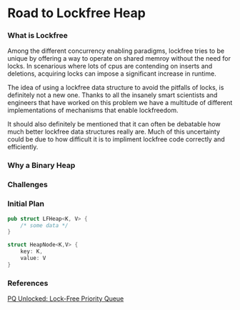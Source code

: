 # Road to Lockfree Heap

### What is Lockfree

Among the different concurrency enabling paradigms, lockfree tries to be unique by offering a
way to operate on shared memroy without the need for locks. In scenarious where lots of cpus
are contending on inserts and deletions, acquiring locks can impose a significant increase
in runtime.

The idea of using a lockfree data structure to avoid the pitfalls of locks, is definitely not a
new one. Thanks to all the insanely smart scientists and engineers that have worked on this problem
we have a multitude of different implementations of mechanisms that enable lockfreedom.

It should also definitely be mentioned that it can often be debatable how much better lockfree
data structures really are. Much of this uncertainty could be due to how difficult it is to impliment
lockfree code correctly and efficiently.

### Why a Binary Heap

### Challenges

### Initial Plan

```rust
pub struct LFHeap<K, V> {
    /* some data */
}

struct HeapNode<K,V> {
    key: K,
	value: V
}
```

### References

[PQ Unlocked: Lock-Free Priority Queue](https://tstentz.github.io/418proposal/)
